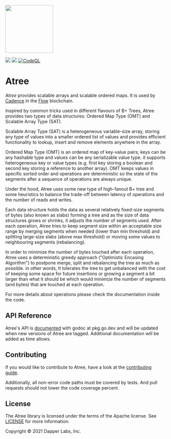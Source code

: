 
<p align="left">
  <img src="https://raw.githubusercontent.com/onflow/atree/ec159f3a81cbc6f1338f7f594987f483ddd1e0bd/files/logo.png" width="150"/>
</p>

[![](https://github.com/onflow/atree/workflows/ci/badge.svg)](https://github.com/onflow/atree/actions?query=workflow%3Aci)
[![](https://github.com/onflow/atree/workflows/linters/badge.svg)](https://github.com/onflow/atree/actions?query=workflow%3Alinters)
[![CodeQL](https://github.com/onflow/atree/actions/workflows/codeql-analysis.yml/badge.svg)](https://github.com/onflow/atree/actions/workflows/codeql-analysis.yml)

# Atree 

*Atree* provides scalable arrays and scalable ordered maps.  It is used by [Cadence](https://github.com/onflow/cadence) in the [Flow](https://github.com/onflow/flow-go) blockchain.

Inspired by common tricks used in different flavours of B+ Trees, Atree provides two types of data structures: Ordered Map Type (OMT) and Scalable Array Type (SAT).

Scalable Array Type (SAT) is a heterogeneous variable-size array, storing any type of values into a smaller ordered list of values and provides efficient functionality to lookup, insert and remove elements anywhere in the array.

Ordered Map Type (OMT) is an ordered map of key-value pairs; keys can be any hashable type and values can be any serializable value type. it supports heterogeneous key or value types (e.g. first key storing a boolean and second key storing a reference to another array). OMT keeps values in specific sorted order and operations are deterministic so the state of the segments after a sequence of operations are always unique.

Under the hood, Atree uses some new type of high-fanout B+ tree and some heuristics to balance the trade-off between latency of operations and the number of reads and writes.

Each data structure holds the data as several relatively fixed-size segments of bytes (also known as slabs) forming a tree and as the size of data structures grows or shrinks, it adjusts the number of segments used. After each operation, Atree tries to keep segment size within an acceptable size range by merging segments when needed (lower than min threshold) and splitting large-size slabs (above max threshold) or moving some values to neighbouring segments (rebalancing).

In order to minimize the number of bytes touched after each operation, Atree uses a deterministic greedy approach ("Optimistic Encasing Algorithm") to postpone merge, split and rebalancing the tree as much as possible. in other words, It tolerates the tree to get unbalanced with the cost of keeping some space for future insertions or growing a segment a bit larger than what it should be which would minimize the number of segments (and bytes) that are touched at each operation.

For more details about operations please check the documentation inside the code.

## API Reference

Atree's API is [documented](https://pkg.go.dev/github.com/onflow/atree#section-documentation) with godoc at pkg.go.dev and will be updated when new versions of Atree are tagged.  Additional documentation will be added as time allows.

## Contributing

If you would like to contribute to Atree, have a look at the [contributing guide](https://github.com/onflow/atree/blob/main/CONTRIBUTING.md).

Additionally, all non-error code paths must be covered by tests.  And pull requests should not lower the code coverage percent.

## License

The Atree library is licensed under the terms of the Apache license. See [LICENSE](LICENSE) for more information.

Copyright © 2021 Dapper Labs, Inc.
